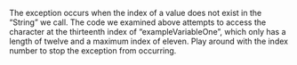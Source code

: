 The exception occurs when the index of a value does not exist in the “String” we call. The code we examined above attempts to access the character at the thirteenth index of “exampleVariableOne”, which only has a length of twelve and a maximum index of eleven. Play around with the index number to stop the exception from occurring.

